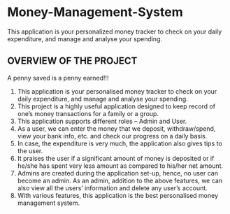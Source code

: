 # Money-Management-System
This application is your personalized money tracker to check on your daily expenditure, and manage and analyse your spending.

## OVERVIEW OF THE PROJECT
A penny saved is a penny earned!!!
1. This application is your personalised money tracker to check on your daily expenditure, and manage and analyse your spending.
2. This project is a highly useful application designed to keep record of one’s money transactions for a family or a group.
3. This application supports different roles – Admin and User.
4. As a user, we can enter the money that we deposit, withdraw/spend, view your
bank info, etc. and check our progress on a daily basis.
5. In case, the expenditure is very much, the application also gives tips to the user.
6. It praises the user if a significant amount of money is deposited or if he/she has spent very less amount as compared to his/her net amount.
7. Admins are created during the application set-up, hence, no user can become an admin. As an admin, addition to the above features, we can also view all the users’ information and delete any user’s account.
8. With various features, this application is the best personalised money management system.
